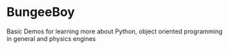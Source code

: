 # BungeeBoy
Basic Demos for learning more about Python, object oriented programming in general and physics engines
